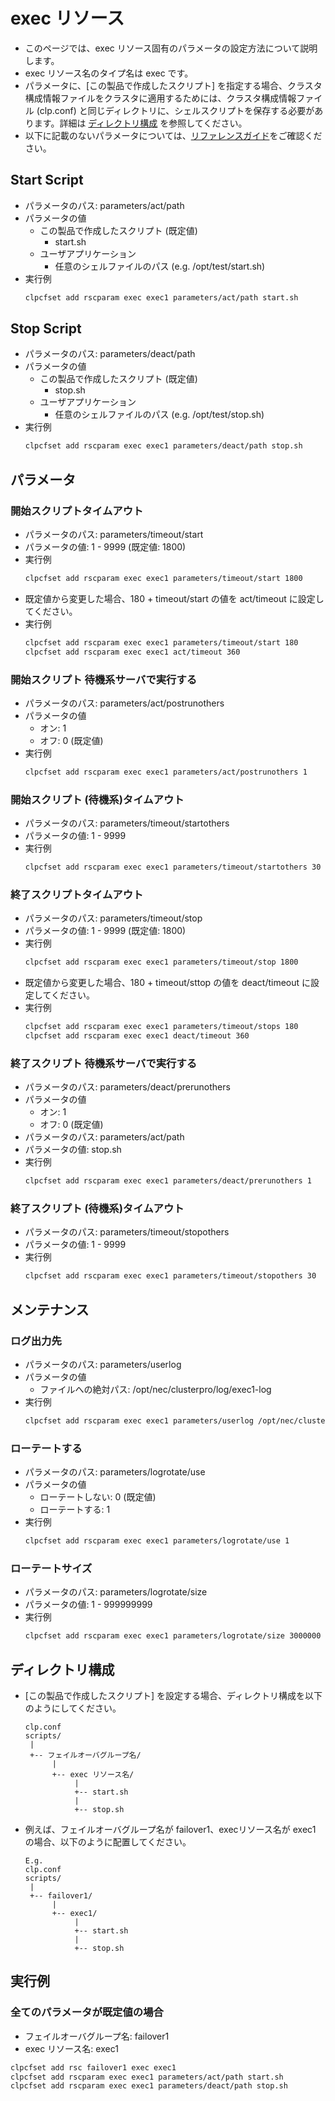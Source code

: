 # exec リソース
- このページでは、exec リソース固有のパラメータの設定方法について説明します。
- exec リソース名のタイプ名は exec です。
- パラメータに、[この製品で作成したスクリプト] を指定する場合、クラスタ構成情報ファイルをクラスタに適用するためには、クラスタ構成情報ファイル (clp.conf) と同じディレクトリに、シェルスクリプトを保存する必要があります。詳細は [ディレクトリ構成](#ディレクトリ構成) を参照してください。
- 以下に記載のないパラメータについては、[リファレンスガイド](https://docs.nec.co.jp/sites/default/files/minisite/static/86695069-1c24-46d5-a3bf-72e81db4e4a7/clp_x43_linux/L43_RG_JP/L_RG_08.html#parameters-list-clpcfset-command)をご確認ください。

## Start Script
- パラメータのパス: parameters/act/path
- パラメータの値
  - この製品で作成したスクリプト (既定値)
    - start.sh
  - ユーザアプリケーション
    - 任意のシェルファイルのパス (e.g. /opt/test/start.sh)
- 実行例
  ```sh
  clpcfset add rscparam exec exec1 parameters/act/path start.sh
  ```

## Stop Script
- パラメータのパス: parameters/deact/path
- パラメータの値
  - この製品で作成したスクリプト (既定値)
    - stop.sh
  - ユーザアプリケーション
    - 任意のシェルファイルのパス (e.g. /opt/test/stop.sh)
- 実行例
  ```sh
  clpcfset add rscparam exec exec1 parameters/deact/path stop.sh
  ```
## パラメータ
### 開始スクリプトタイムアウト
- パラメータのパス: parameters/timeout/start
- パラメータの値: 1 - 9999 (既定値: 1800)
- 実行例
  ```sh
  clpcfset add rscparam exec exec1 parameters/timeout/start 1800
  ```
- 既定値から変更した場合、180 + timeout/start の値を act/timeout に設定してください。
- 実行例 
  ```sh
  clpcfset add rscparam exec exec1 parameters/timeout/start 180
  clpcfset add rscparam exec exec1 act/timeout 360
  ``` 
### 開始スクリプト 待機系サーバで実行する
- パラメータのパス: parameters/act/postrunothers
- パラメータの値
  - オン: 1
  - オフ: 0 (既定値)
- 実行例
  ```sh
  clpcfset add rscparam exec exec1 parameters/act/postrunothers 1
  ```
 
### 開始スクリプト (待機系)タイムアウト
- パラメータのパス: parameters/timeout/startothers
- パラメータの値: 1 - 9999
- 実行例
  ```sh
  clpcfset add rscparam exec exec1 parameters/timeout/startothers 30
  ```
### 終了スクリプトタイムアウト
- パラメータのパス: parameters/timeout/stop
- パラメータの値: 1 - 9999 (既定値: 1800)
- 実行例
  ```sh
  clpcfset add rscparam exec exec1 parameters/timeout/stop 1800
  ```
- 既定値から変更した場合、180 + timeout/sttop の値を deact/timeout に設定してください。
- 実行例 
  ```sh
  clpcfset add rscparam exec exec1 parameters/timeout/stops 180
  clpcfset add rscparam exec exec1 deact/timeout 360
  ``` 

### 終了スクリプト 待機系サーバで実行する
- パラメータのパス: parameters/deact/prerunothers
- パラメータの値
  - オン: 1
  - オフ: 0 (既定値)
- パラメータのパス: parameters/act/path
- パラメータの値: stop.sh
- 実行例
  ```sh
  clpcfset add rscparam exec exec1 parameters/deact/prerunothers 1
  ```

### 終了スクリプト (待機系)タイムアウト
- パラメータのパス: parameters/timeout/stopothers
- パラメータの値: 1 - 9999
- 実行例
  ```sh
  clpcfset add rscparam exec exec1 parameters/timeout/stopothers 30
  ```

## メンテナンス
### ログ出力先
- パラメータのパス: parameters/userlog
- パラメータの値
  - ファイルへの絶対パス: /opt/nec/clusterpro/log/exec1-log
- 実行例
  ```sh
  clpcfset add rscparam exec exec1 parameters/userlog /opt/nec/clusterpro/log/exec1-log
  ```
### ローテートする
- パラメータのパス: parameters/logrotate/use
- パラメータの値
  - ローテートしない: 0 (既定値)
  - ローテートする: 1
- 実行例
  ```sh 
  clpcfset add rscparam exec exec1 parameters/logrotate/use 1
  ```

### ローテートサイズ
- パラメータのパス: parameters/logrotate/size
- パラメータの値: 1 - 999999999
- 実行例
  ```sh 
  clpcfset add rscparam exec exec1 parameters/logrotate/size 3000000
  ```
## ディレクトリ構成
- [この製品で作成したスクリプト] を設定する場合、ディレクトリ構成を以下のようにしてください。
  ```
  clp.conf
  scripts/
   |
   +-- フェイルオーバグループ名/ 
        |
        +-- exec リソース名/ 
             |
             +-- start.sh
             |
             +-- stop.sh
  ```
- 例えば、フェイルオーバグループ名が failover1、execリソース名が exec1 の場合、以下のように配置してください。
  ```
  E.g.
  clp.conf
  scripts/
   |
   +-- failover1/ 
        |
        +-- exec1/ 
             |
             +-- start.sh
             |
             +-- stop.sh
  ```
## 実行例
### 全てのパラメータが既定値の場合
- フェイルオーバグループ名: failover1
- exec リソース名: exec1
```sh
clpcfset add rsc failover1 exec exec1
clpcfset add rscparam exec exec1 parameters/act/path start.sh
clpcfset add rscparam exec exec1 parameters/deact/path stop.sh
```